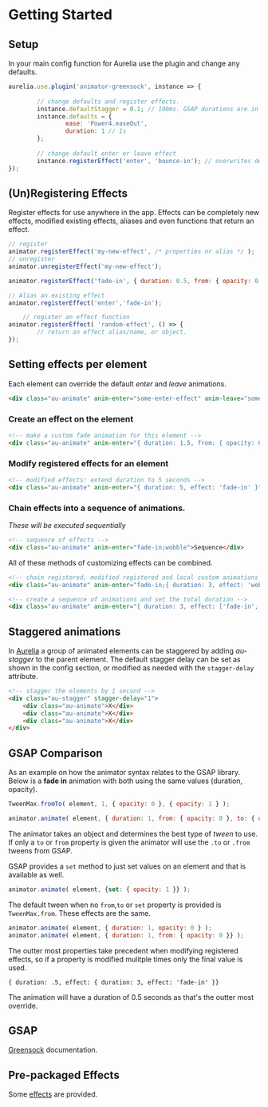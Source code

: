 # Getting Started

## Setup

In your main config function for Aurelia use the plugin and change any defaults.
```javascript
aurelia.use.plugin('animator-greensock', instance => {
        
        // change defaults and register effects.
        instance.defaultStagger = 0.1; // 100ms. GSAP durations are in seconds
        instance.defaults = {
                ease: 'Power4.easeOut',
                duration: 1 // 1s
        };
        
        // change default enter or leave effect
        instance.registerEffect('enter', 'bounce-in'); // overwrites default enter animation
});
```

## (Un)Registering Effects

Register effects for use anywhere in the app. Effects can be completely new effects, modified existing effects, aliases and even functions that return an effect.

```javascript
// register
animator.registerEffect('my-new-effect', /* properties or alias */ );
// unregister
animator.unregisterEffect('my-new-effect'); 
```

```javascript
animator.registerEffect('fade-in', { duration: 0.5, from: { opacity: 0 } );

// Alias an existing effect
animator.registerEffect('enter','fade-in');
```

```javascript
    // register an effect function
animator.registerEffect( 'random-effect', () => {
        // return an effect alias/name, or object.
});
```

## Setting effects per element

Each element can override the default _enter_ and _leave_ animations.

```html
<div class="au-animate" anim-enter="some-enter-effect" anim-leave="some-leave-effect">Customized</div>
```

### Create an effect on the element 
```html
<!-- make a custom fade animation for this element -->
<div class="au-animate" anim-enter="{ duration: 1.5, from: { opacity: 0 }, to: { opacity: .6 } }">Faded</div>
```

### Modify registered effects for an element
```html
<!-- modified effects: extend duration to 5 seconds -->
<div class="au-animate" anim-enter="{ duration: 5, effect: 'fade-in' }">Modified</div>
```

### Chain effects into a sequence of animations.
_These will be executed sequentially_
```html
<!-- sequence of effects -->
<div class="au-animate" anim-enter="fade-in;wobble">Sequence</div>
```

All of these methods of customizing effects can be combined.
```html
<!-- chain registered, modified registered and local custom animations !-->
<div class="au-animate" anim-enter="fade-in;{ duration: 3, effect: 'wobble' };{ duration: 1, to: { x: '+=20' } }">Mix</div>

<!-- create a sequence of animations and set the total duration -->
<div class="au-animate" anim-enter="{ duration: 3, effect: ['fade-in','wobble'] }">3 seconds-ish</div>  
```

## Staggered animations

In [Aurelia](http://aurelia.io) a group of animated elements can be staggered by adding _au-stagger_ to the parent element. The default stagger delay can be set as shown in the config section, or modified as needed with the `stagger-delay` attribute.

```html
<!-- stagger the elements by 1 second -->
<div class="au-stagger" stagger-delay="1">
    <div class="au-animate">X</div>
    <div class="au-animate">X</div>
    <div class="au-animate">X</div>
</div>
```

## GSAP Comparison

As an example on how the animator syntax relates to the GSAP library. Below is a **fade in** animation with both using the same values (duration, opacity).

```javascript
TweenMax.fromTo( element, 1, { opacity: 0 }, { opacity: 1 } );
```

```javascript
animator.animate( element, { duration: 1, from: { opacity: 0 }, to: { opacity: 1 } } );
```

The animator takes an object and determines the best type of _tween_ to use. If only a `to` or `from` property is given the animator will use the `.to` or `.from` tweens from GSAP. 

GSAP provides a `set` method to just set values on an element and that is available as well.
```javascript
animator.animate( element, {set: { opacity: 1 }} );
```

The default tween when no `from`,`to` or `set` property is provided is `TweenMax.from`. These effects are the same.
```javascript
animator.animate( element, { duration: 1, opacity: 0 } );
animator.animate( element, { duration: 1, from: { opacity: 0 }} );
```  

The outter most properties take precedent when modifying registered effects, so if a property is modified mulitple times only the final value is used.

`{ duration: .5, effect: { duration: 3, effect: 'fade-in' }}`

The animation will have a duration of 0.5 seconds as that's the outter most override.


## GSAP

[Greensock](http://greensock.com/docs/#/HTML5/) documentation. 

## Pre-packaged Effects

Some [effects](src/effects.js) are provided.
